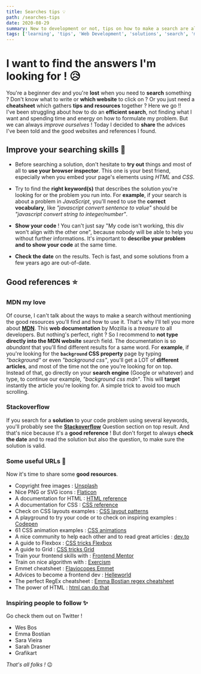 ```yaml
---
title: Searches tips 💡
path: /searches-tips
date: 2020-08-29
summary: New to development or not, tips on how to make a search are always useful.
tags: ['learning', 'tips', 'Web Development', 'solutions', 'search', 'mdn', 'stackoverflow']
---
```


# I want to find the answers I'm looking for ! 😥

You're a beginner dev and you're **lost** when you need to **search** something ? Don't know what to write or **which website** to click on ? Or you just need a **cheatsheet** which gathers **tips and resources** together ? Here we go !!  
I've been struggling about how to do an **efficient search**, not finding what I want and spending time and energy on how to formulate my problem. But we can always _improve ourselves_ ! Today I decided to **share** the advices I've been told and the good websites and references I found.

## Improve your searching skills 💪

- Before searching a solution, don't hesitate to **try out** things and most of all to **use your browser inspector**. This one is your best friend, especially when you embed your page's elements using _HTML_ and _CSS_.  

- Try to find the **right keyword(s)** that describes the solution you're looking for or the problem you run into. For **example**, if your search is about a problem in _JavaScript_, you'll need to use the **correct vocabulary**, like _"javascript convert sentence to value"_ should be _"javascript convert string to integer/number"_.

- **Show your code** ! You can't just say "My code isn't working, this div won't align with the other one", because nobody will be able to help you without further informations. It's important to **describe your problem and to show your code** at the same time.

- **Check the date** on the results. Tech is fast, and some solutions from a few years ago are out-of-date.


## Good references ⭐️

### MDN my love

Of course, I can't talk about the ways to make a search without mentioning the good resources you'll find and how to use it. That's why I'll tell you more about [**MDN**](https://developer.mozilla.org/en-US/). This **web documentation** by Mozilla is a _treasure_ to all developers. But nothing's perfect, right ? So I recommend to **not type directly into the MDN website** search field. The documentation is so _abundant_ that you'll find different results for a same word. For **example**, if you're looking for the **`background` CSS property** page by typing _"background"_ or even _"background css"_, you'll get a LOT of **different articles**, and most of the time not the one you're looking for on top.  
Instead of that, go directly on your **search engine** (Google or whatever) and type, to continue our example, _"background css mdn"_. This will **target** instantly the article you're looking for. A simple trick to avoid too much scrolling. 

### Stackoverflow

If you search for a **solution** to your code problem using several keywords, you'll probably see the [**Stackoverflow**](https://stackoverflow.com/) Question section on top result. And that's nice because it's a **good reference** ! But don't forget to always **check the date** and to read the solution but also the question, to make sure the solution is valid.


### Some useful URLs 📃

Now it's time to share some **good resources**.

- Copyright free images : [Unsplash](https://unsplash.com/)
- Nice PNG or SVG icons : [Flaticon](https://www.flaticon.com/)
- A documentation for HTML : [HTML reference](https://htmlreference.io/)
- A documentation for CSS : [CSS reference](https://cssreference.io/)
- Check on CSS layouts examples : [CSS layout patterns](https://csslayout.io/patterns/)
- A playground to try your code or to check on inspiring examples : [Codepen](https://codepen.io/)
- 61 CSS animation examples : [CSS animations](https://freefrontend.com/css-animation-examples/)
- A nice community to help each other and to read great articles : [dev.to](https://dev.to/)
- A guide to Flexbox : [CSS tricks Flexbox](https://css-tricks.com/snippets/css/a-guide-to-flexbox/)
- A guide to Grid : [CSS tricks Grid](https://css-tricks.com/snippets/css/complete-guide-grid/)
- Train your frontend skills with : [Frontend Mentor](https://www.frontendmentor.io/)
- Train on nice algorithm with : [Exercism](https://exercism.io/) 
- Emmet cheatsheet : [Flaviocopes Emmet](https://flaviocopes.com/emmet/)
- Advices to become a frontend dev : [Helleworld](https://dev.to/helleworld_/how-to-become-a-frontend-dev-4de9)
- The perfect RegEx cheatsheet : [Emma Bostian regex cheatsheet](https://dev.to/emmabostian/regex-cheat-sheet-2j2a)
- The power of HTML : [html can do that](https://dev.to/ananyaneogi/html-can-do-that-c0n)

### Inspiring people to follow ✨

Go check them out on Twitter !

- Wes Bos
- Emma Bostian
- Sara Vieira
- Sarah Drasner
- Grafikart

_That's all folks !_ 😉
